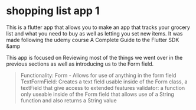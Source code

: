 # shopping list app 1

This is a flutter app that allows you to make an app that 
tracks your grocery list and what you need to buy as well 
as letting you set new items. It was made following the 
udemy course A Complete Guide to the Flutter SDK &amp

This app is focused on Reviewing most of the things we went over in the
previous sections as well as introducing us to the Form field.

> Functionality:
    Form - Allows for use of anything in the form field
    TextFormField: Creates a text field usable inside of the Form class, a 
        textField that give access to extended features
    validator: a function only useable inside of the Form field that allows 
        use of a String function and also returns a String value

